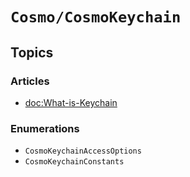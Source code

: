# ``Cosmo/CosmoKeychain``

## Topics

### Articles

- <doc:What-is-Keychain>

### Enumerations

- ``CosmoKeychainAccessOptions``
- ``CosmoKeychainConstants``
